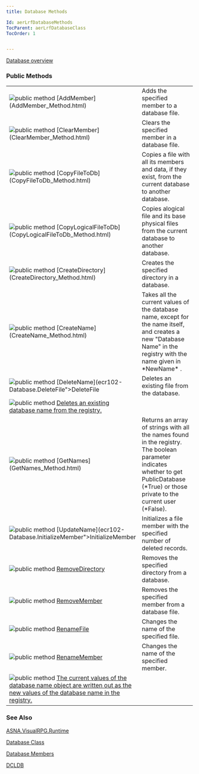 ```yaml
---
title: Database Methods

Id: aerLrfDatabaseMethods
TocParent: aerLrfDatabaseClass
TocOrder: 1


---
```


[Database overview](ecrLrfDatabaseClass.html) 

### Public Methods
<table class="dtTABLE" id="Table3" cellspacing="0">
                <colgroup span="1" valign="top">
                    <col span="1" width="20%" />
                    <col span="1" width="79.99%" />
                </colgroup>
                <tr>
                    <td colspan="1" rowspan="1">
                        <img alt="public method" src="../Images/public method.gif" border="0" />
                        [AddMember](AddMember_Method.html)
                    </td>
                    <td colspan="1" rowspan="1">
                        Adds the specified member to a database file.
                    </td>
                </tr>
                <tr>
                    <td colspan="1" rowspan="1">
                        <img alt="public method" src="../Images/public method.gif" border="0" />
                        [ClearMember](ClearMember_Method.html)
                    </td>
                    <td colspan="1" rowspan="1">
                        Clears the specified member in a
                        database file.
                    </td>
                </tr>
                <tr>
                    <td colspan="1" rowspan="1">
                        <img alt="public method" src="../Images/public method.gif" border="0" />
                        [CopyFileToDb](CopyFileToDb_Method.html)
                    </td>
                    <td colspan="1" rowspan="1">
                        Copies a file with all its members and data, if they exist,
                        from the current database to another database.
                    </td>
                </tr>
                <tr>
                    <td colspan="1" rowspan="1">
                        <img alt="public method" src="../Images/public method.gif" border="0" />
                        [CopyLogicalFileToDb](CopyLogicalFileToDb_Method.html)
                    </td>
                    <td colspan="1" rowspan="1">
                        Copies alogical file and its base physical files from the current
                        database to another database.
                    </td>
                </tr>
                <tr>
                    <td colspan="1" rowspan="1">
                        <img alt="public method" src="../Images/public method.gif" border="0" />
                        [CreateDirectory](CreateDirectory_Method.html)
                    </td>
                    <td colspan="1" rowspan="1">
                        Creates the specified directory in a
                        database.
                    </td>
                </tr>
                <tr>
                    <td colspan="1" rowspan="1">
                        <img alt="public method" src="../Images/public method.gif" border="0" />
                        [CreateName](CreateName_Method.html)
                    </td>
                    <td colspan="1" rowspan="1">
                        Takes all the current values of the database name, except for the name itself, and creates
                        a new "Database Name" in the registry with the name given in *NewName* .
                    </td>
                </tr>
                <tr>
                    <td colspan="1" rowspan="1">
                        <img alt="public method" src="../Images/public method.gif" border="0" />
                        [DeleteName](ecr102-Database.DeleteFile">DeleteFile</a>
                    </td>
                    <td colspan="1" rowspan="1">
                        Deletes an existing file from the database.
                    </td>
                </tr>
                <tr>
                    <td colspan="1" rowspan="1">
                        <img alt="public method" src="../Images/public method.gif" border="0" />
                        <a href="DeleteName_Method.html)
                    </td>
                    <td colspan="1" rowspan="1">
                        Deletes an existing database name from the registry.
                    </td>
                </tr>
                <tr>
                    <td colspan="1" rowspan="1">
                        <img alt="public method" src="../Images/public method.gif" border="0" />
                        [GetNames](GetNames_Method.html)
                    </td>
                    <td colspan="1" rowspan="1">
                        Returns an array of strings with all the names found in the registry.  The boolean parameter indicates whether to get PublicDatabase (*True) or those private to the current user (*False).
                    </td>
                </tr>
                <tr>
                    <td colspan="1" rowspan="1">
                        <img alt="public method" src="../Images/public method.gif" border="0" />
                        [UpdateName](ecr102-Database.InitializeMember">InitializeMember</a>
                    </td>
                    <td colspan="1" rowspan="1">
                        Initializes a file member with the specified number of deleted records.
                    </td>
                </tr>
                <tr>
                    <td colspan="1" rowspan="1">
                        <img alt="public method" src="../Images/public method.gif" border="0" />
                        <a href="aer102-Database.RemoveDirectory">RemoveDirectory</a>
                    </td>
                    <td colspan="1" rowspan="1">
                        Removes the specified directory from a
                        database.
                    </td>
                </tr>
                <tr>
                    <td colspan="1" rowspan="1">
                        <img alt="public method" src="../Images/public method.gif" border="0" />
                        <a href="aer102-Database.RemoveMember">RemoveMember</a>
                    </td>
                    <td colspan="1" rowspan="1">
                        Removes the specified member from a
                        database file.
                    </td>
                </tr>
                <tr>
                    <td colspan="1" rowspan="1">
                        <img alt="public method" src="../Images/public method.gif" border="0" />
                        <a href="aer102-Database.RenameFile">RenameFile</a>
                    </td>
                    <td colspan="1" rowspan="1">
                        Changes the name of the specified file.
                    </td>
                </tr>
                <tr>
                    <td colspan="1" rowspan="1">
                        <img alt="public method" src="../Images/public method.gif" border="0" />
                        <a href="aer102-Database.RenameMember">RenameMember</a>
                    </td>
                    <td colspan="1" rowspan="1">
                        Changes the name of the specified member.
                    </td>
                </tr>
                <tr>
                    <td colspan="1" rowspan="1">
                        <img alt="public method" src="../Images/public method.gif" border="0" />
                        <a href="UpdateName_Method.html)
                    </td>
                    <td colspan="1" rowspan="1">The current values of the database name object are written out as the new values of the database name in the registry.</td>
                </tr>
</table>

### See Also
[ASNA.VisualRPG.Runtime](ecrLrfRuntimeNamespace.html)

[Database Class](ecrLrfDatabaseClass.html)

[Database Members](ecrLrfDatabaseMembers.html)

[DCLDB](DCLDB.html) 
